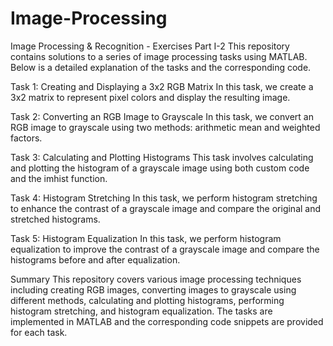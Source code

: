 # Image-Processing
Image Processing & Recognition - Exercises Part I-2 
This repository contains solutions to a series of image processing tasks using MATLAB. Below is a detailed explanation of the tasks and the corresponding code.

Task 1: Creating and Displaying a 3x2 RGB Matrix
In this task, we create a 3x2 matrix to represent pixel colors and display the resulting image. 

Task 2: Converting an RGB Image to Grayscale
In this task, we convert an RGB image to grayscale using two methods: arithmetic mean and weighted factors. 

Task 3: Calculating and Plotting Histograms
This task involves calculating and plotting the histogram of a grayscale image using both custom code and the imhist function. 

Task 4: Histogram Stretching
In this task, we perform histogram stretching to enhance the contrast of a grayscale image and compare the original and stretched histograms. 

Task 5: Histogram Equalization
In this task, we perform histogram equalization to improve the contrast of a grayscale image and compare the histograms before and after equalization.

Summary
This repository covers various image processing techniques including creating RGB images, converting images to grayscale using different methods, calculating and plotting histograms, performing histogram stretching, and histogram equalization. The tasks are implemented in MATLAB and the corresponding code snippets are provided for each task.
